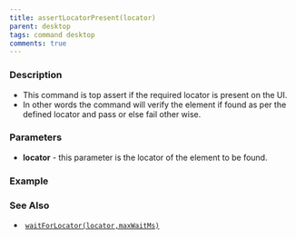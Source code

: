 ```yaml
---
title: assertLocatorPresent(locator)
parent: desktop
tags: command desktop
comments: true
---
```


### Description

- This command is top assert if the required locator is present on the UI.
- In other words the command will verify the element if found as per the defined locator and pass or else fail other wise.

### Parameters

- **locator** -  this parameter is the locator of the element to be found.

### Example


### See Also

-  [`waitForLocator(locator,maxWaitMs)`](waitForLocator(locator,maxWaitMs))